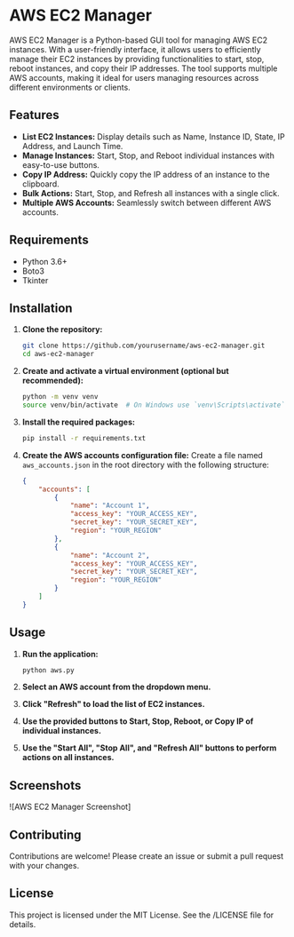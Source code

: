 # AWS EC2 Manager

AWS EC2 Manager is a Python-based GUI tool for managing AWS EC2 instances. With a user-friendly interface, it allows users to efficiently manage their EC2 instances by providing functionalities to start, stop, reboot instances, and copy their IP addresses. The tool supports multiple AWS accounts, making it ideal for users managing resources across different environments or clients.

## Features

- **List EC2 Instances:** Display details such as Name, Instance ID, State, IP Address, and Launch Time.
- **Manage Instances:** Start, Stop, and Reboot individual instances with easy-to-use buttons.
- **Copy IP Address:** Quickly copy the IP address of an instance to the clipboard.
- **Bulk Actions:** Start, Stop, and Refresh all instances with a single click.
- **Multiple AWS Accounts:** Seamlessly switch between different AWS accounts.

## Requirements

- Python 3.6+
- Boto3
- Tkinter

## Installation

1. **Clone the repository:**
    ```sh
    git clone https://github.com/yourusername/aws-ec2-manager.git
    cd aws-ec2-manager
    ```

2. **Create and activate a virtual environment (optional but recommended):**
    ```sh
    python -m venv venv
    source venv/bin/activate  # On Windows use `venv\Scripts\activate`
    ```

3. **Install the required packages:**
    ```sh
    pip install -r requirements.txt
    ```

4. **Create the AWS accounts configuration file:**
    Create a file named `aws_accounts.json` in the root directory with the following structure:
    ```json
    {
        "accounts": [
            {
                "name": "Account 1",
                "access_key": "YOUR_ACCESS_KEY",
                "secret_key": "YOUR_SECRET_KEY",
                "region": "YOUR_REGION"
            },
            {
                "name": "Account 2",
                "access_key": "YOUR_ACCESS_KEY",
                "secret_key": "YOUR_SECRET_KEY",
                "region": "YOUR_REGION"
            }
        ]
    }
    ```

## Usage

1. **Run the application:**
    ```sh
    python aws.py
    ```

2. **Select an AWS account from the dropdown menu.**
3. **Click "Refresh" to load the list of EC2 instances.**
4. **Use the provided buttons to Start, Stop, Reboot, or Copy IP of individual instances.**
5. **Use the "Start All", "Stop All", and "Refresh All" buttons to perform actions on all instances.**

## Screenshots

![AWS EC2 Manager Screenshot]

## Contributing

Contributions are welcome! Please create an issue or submit a pull request with your changes.

## License

This project is licensed under the MIT License. See the /LICENSE file for details.

